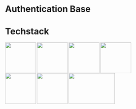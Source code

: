 # Authentication Base

# Techstack

<img align="left" height="100" src="https://upload.wikimedia.org/wikipedia/commons/thumb/9/9a/Laravel.svg/1200px-Laravel.svg.png">
<img align="left" height="100" src="https://madewithnetwork.ams3.cdn.digitaloceanspaces.com/spatie-space-production/1371/laratrust.jpg">
<img align="left" height="100" src="https://upload.wikimedia.org/wikipedia/commons/thumb/9/95/Vue.js_Logo_2.svg/768px-Vue.js_Logo_2.svg.png">
<img align="left" height="100" src="https://upload.wikimedia.org/wikipedia/commons/thumb/4/4c/Typescript_logo_2020.svg/1200px-Typescript_logo_2020.svg.png">
<img align="left" height="100" src="https://www.dagio.de/wp-content/uploads/2014/09/logo-jquery.png">
<img align="left" height="100" src="https://camo.githubusercontent.com/a664defdd5c2ec93a3fbfb51e0f2aaafa5dc57bf1e13aa47456ced037b3cebe8/68747470733a2f2f676574626f6f7473747261702e636f6d2f646f63732f352e302f6173736574732f6272616e642f626f6f7473747261702d6c6f676f2d736861646f772e706e67">
<img align="left" width="150" height="100" src="https://mdbootstrap.com/img/logo/mdb-transparent-big.png">
